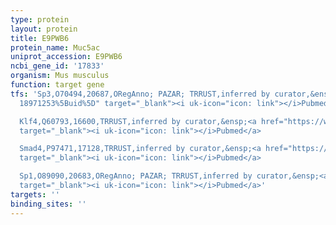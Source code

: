 ```yaml
---
type: protein
layout: protein
title: E9PWB6
protein_name: Muc5ac
uniprot_accession: E9PWB6
ncbi_gene_id: '17833'
organism: Mus musculus
function: target gene
tfs: 'Sp3,O70494,20687,ORegAnno; PAZAR; TRRUST,inferred by curator,&ensp;<a href="https://www.ncbi.nlm.nih.gov/pubmed/?term=14570593;
  18971253%5Buid%5D" target="_blank"><i uk-icon="icon: link"></i>Pubmed</a>

  Klf4,Q60793,16600,TRRUST,inferred by curator,&ensp;<a href="https://www.ncbi.nlm.nih.gov/pubmed/?term=23293291%5Buid%5D"
  target="_blank"><i uk-icon="icon: link"></i>Pubmed</a>

  Smad4,P97471,17128,TRRUST,inferred by curator,&ensp;<a href="https://www.ncbi.nlm.nih.gov/pubmed/?term=14570593%5Buid%5D"
  target="_blank"><i uk-icon="icon: link"></i>Pubmed</a>

  Sp1,O89090,20683,ORegAnno; PAZAR; TRRUST,inferred by curator,&ensp;<a href="https://www.ncbi.nlm.nih.gov/pubmed/?term=14570593%5Buid%5D"
  target="_blank"><i uk-icon="icon: link"></i>Pubmed</a>'
targets: ''
binding_sites: ''
---
```

